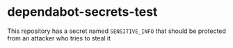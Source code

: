 # dependabot-secrets-test

This repository has a secret named `SENSITIVE_INFO` that should be protected from an attacker who tries to steal it

